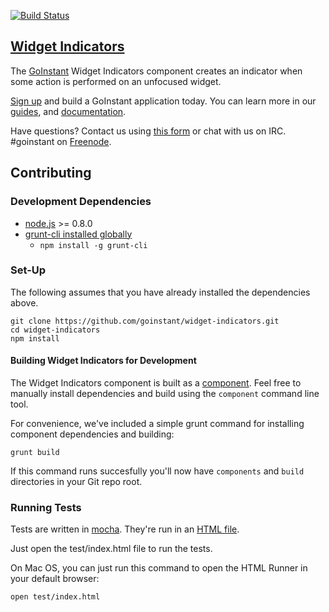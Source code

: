[![Build Status](https://travis-ci.org/goinstant/widget-indicators.png?branch=master)](https://travis-ci.org/goinstant/widget-indicators)

## [Widget Indicators](https://developers.goinstant.com/v1/widgets/widget_indicators.html)

The [GoInstant](https://goinstant.com) Widget Indicators component creates an
indicator when some action is performed on an unfocused widget.

[Sign up](https://goinstant.com/signup) and build a GoInstant application today.
You can learn more in our [guides](https://developers.goinstant.com/v1/widgets/guides/index.html),
and [documentation](https://developers.goinstant.com/v1/widgets/widget_indicators.html).

Have questions? Contact us using [this form](https://goinstant.com/contact) or
chat with us on IRC. #goinstant on [Freenode](http://freenode.net/).

## Contributing

### Development Dependencies

- [node.js](http://nodejs.org/) >= 0.8.0
- [grunt-cli installed globally](http://gruntjs.com/getting-started)
  - `npm install -g grunt-cli`

### Set-Up

The following assumes that you have already installed the dependencies above.

```
git clone https://github.com/goinstant/widget-indicators.git
cd widget-indicators
npm install
```

#### Building Widget Indicators for Development

The Widget Indicators component is built as a [component](https://github.com/component/component).
Feel free to manually install dependencies and build using the `component`
command line tool.

For convenience, we've included a simple grunt command for installing
component dependencies and building:

```
grunt build
```

If this command runs succesfully you'll now have `components` and `build`
directories in your Git repo root.

### Running Tests

Tests are written in [mocha](http://visionmedia.github.io/mocha/). They're run
in an [HTML file](http://visionmedia.github.io/mocha/#html-reporter).

Just open the test/index.html file to run the tests.

On Mac OS, you can just run this command to open the HTML Runner in your
default browser:

```
open test/index.html
```

